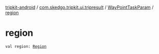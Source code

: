 [tripkit-android](../../index.md) / [com.skedgo.tripkit.ui.tripresult](../index.md) / [WayPointTaskParam](index.md) / [region](./region.md)

# region

`val region: `[`Region`](../../com.skedgo.tripkit.common.model/-region/index.md)